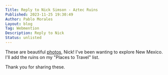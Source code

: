 ```yaml
---
Title: Reply to Nick Simson - Aztec Ruins
Published: 2023-11-25 19:30:49
Author: Pablo Morales
Layout: blog
Tag: Webmention
Description: Reply to Nick
Status: unlisted
---
```

These are beautiful [photos](https://nicksimson.com/posts/aztec-ruins/), Nick! I've been wanting to explore New Mexico. I'll add the ruins on my "Places to Travel" list. 

Thank you for sharing these. 